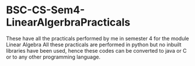 # BSC-CS-Sem4-LinearAlgerbraPracticals
These have all the practicals performed by me in semester 4 for the module Linear Algebra
All these practicals are performed in python but no inbuilt libraries have been used, hence these codes can be converted to java or C or to any other programming language.
